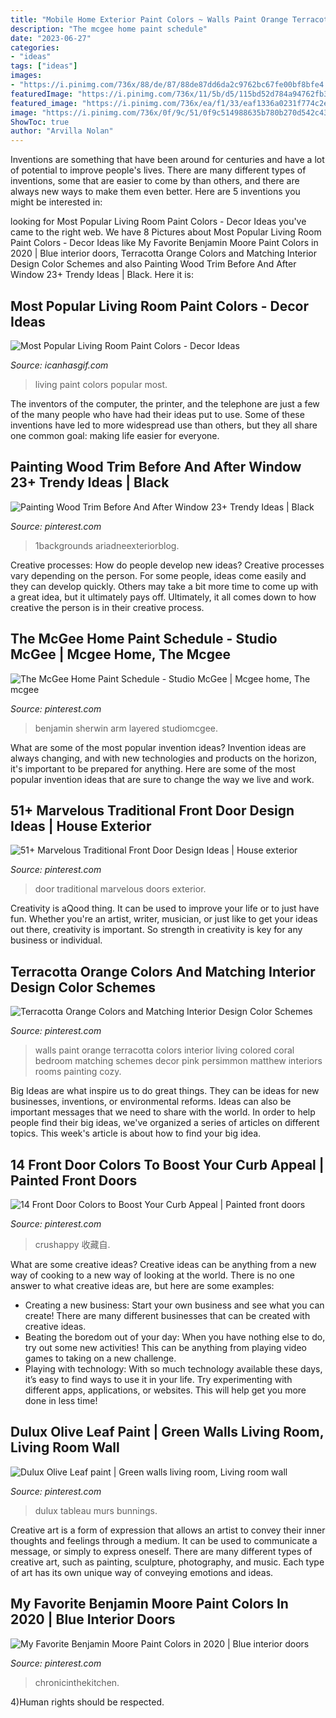 ```yaml
---
title: "Mobile Home Exterior Paint Colors ~ Walls Paint Orange Terracotta Colors Interior Living Colored Coral Bedroom Matching Schemes Decor Pink Persimmon Matthew Interiors Rooms Painting Cozy"
description: "The mcgee home paint schedule"
date: "2023-06-27"
categories:
- "ideas"
tags: ["ideas"]
images:
- "https://i.pinimg.com/736x/88/de/87/88de87dd6da2c9762bc67fe00bf8bfe4.jpg"
featuredImage: "https://i.pinimg.com/736x/11/5b/d5/115bd52d784a94762fb3f23e9ec4c9eb.jpg"
featured_image: "https://i.pinimg.com/736x/ea/f1/33/eaf1336a0231f774c2ef6dc583bb0b32.jpg"
image: "https://i.pinimg.com/736x/0f/9c/51/0f9c514988635b780b270d542c434202--cozy-living-rooms-living-room-walls.jpg"
ShowToc: true
author: "Arvilla Nolan"
---
```



Inventions are something that have been around for centuries and have a lot of potential to improve people's lives. There are many different types of inventions, some that are easier to come by than others, and there are always new ways to make them even better. Here are 5 inventions you might be interested in: 

	

		
looking for Most Popular Living Room Paint Colors - Decor Ideas you've came to the right web. We have 8 Pictures about Most Popular Living Room Paint Colors - Decor Ideas like My Favorite Benjamin Moore Paint Colors in 2020 | Blue interior doors, Terracotta Orange Colors and Matching Interior Design Color Schemes and also Painting Wood Trim Before And After Window 23+ Trendy Ideas | Black. Here it is:
		
    
## Most Popular Living Room Paint Colors - Decor Ideas

<img loading=lazy src="https://www.icanhasgif.com/wp-content/uploads/2016/02/Most-Popular-Living-Room-Paint-Colors-1024x822.jpg" onerror="this.onerror=null;this.src='https://tse4.mm.bing.net/th?id=OIP.VSL6tZ6DSaCz9ClvkFchQwHaF8&amp;pid=15.1';" alt="Most Popular Living Room Paint Colors - Decor Ideas">

_Source: icanhasgif.com_

>living paint colors popular most. 

	

The inventors of the computer, the printer, and the telephone are just a few of the many people who have had their ideas put to use. Some of these inventions have led to more widespread use than others, but they all share one common goal: making life easier for everyone.

    
## Painting Wood Trim Before And After Window 23+ Trendy Ideas | Black

<img loading=lazy src="https://i.pinimg.com/736x/fa/c0/ce/fac0ced85d0c757d08694ffd64409d48.jpg" onerror="this.onerror=null;this.src='https://tse4.mm.bing.net/th?id=OIP.drGpV6SlqMYdNDonZX942gAAAA&amp;pid=15.1';" alt="Painting Wood Trim Before And After Window 23+ Trendy Ideas | Black">

_Source: pinterest.com_

>1backgrounds ariadneexteriorblog. 

	

Creative processes: How do people develop new ideas?
Creative processes vary depending on the person. For some people, ideas come easily and they can develop quickly. Others may take a bit more time to come up with a great idea, but it ultimately pays off. Ultimately, it all comes down to how creative the person is in their creative process.

    
## The McGee Home Paint Schedule - Studio McGee | Mcgee Home, The Mcgee

<img loading=lazy src="https://i.pinimg.com/736x/88/de/87/88de87dd6da2c9762bc67fe00bf8bfe4.jpg" onerror="this.onerror=null;this.src='https://tse3.mm.bing.net/th?id=OIP.8nZ52rqZktbjB_CYThSvdQHaLF&amp;pid=15.1';" alt="The McGee Home Paint Schedule - Studio McGee | Mcgee home, The mcgee">

_Source: pinterest.com_

>benjamin sherwin arm layered studiomcgee. 

	

What are some of the most popular invention ideas?
Invention ideas are always changing, and with new technologies and products on the horizon, it's important to be prepared for anything. Here are some of the most popular invention ideas that are sure to change the way we live and work.

    
## 51+ Marvelous Traditional Front Door Design Ideas | House Exterior

<img loading=lazy src="https://i.pinimg.com/736x/ea/f1/33/eaf1336a0231f774c2ef6dc583bb0b32.jpg" onerror="this.onerror=null;this.src='https://tse3.mm.bing.net/th?id=OIP.iAOWzF5V2cy719zzXi4xrgHaJ3&amp;pid=15.1';" alt="51+ Marvelous Traditional Front Door Design Ideas | House exterior">

_Source: pinterest.com_

>door traditional marvelous doors exterior. 

	

Creativity is aQood thing. It can be used to improve your life or to just have fun. Whether you're an artist, writer, musician, or just like to get your ideas out there, creativity is important. So strength in creativity is key for any business or individual.

    
## Terracotta Orange Colors And Matching Interior Design Color Schemes

<img loading=lazy src="https://i.pinimg.com/736x/0f/9c/51/0f9c514988635b780b270d542c434202--cozy-living-rooms-living-room-walls.jpg" onerror="this.onerror=null;this.src='https://tse3.mm.bing.net/th?id=OIP.9Df-_8s6nJx0gEFuSEoOjgAAAA&amp;pid=15.1';" alt="Terracotta Orange Colors and Matching Interior Design Color Schemes">

_Source: pinterest.com_

>walls paint orange terracotta colors interior living colored coral bedroom matching schemes decor pink persimmon matthew interiors rooms painting cozy. 

	

Big Ideas are what inspire us to do great things. They can be ideas for new businesses, inventions, or environmental reforms. Ideas can also be important messages that we need to share with the world. In order to help people find their big ideas, we've organized a series of articles on different topics. This week's article is about how to find your big idea.

    
## 14 Front Door Colors To Boost Your Curb Appeal | Painted Front Doors

<img loading=lazy src="https://i.pinimg.com/736x/dc/6b/ac/dc6bac6ba441862b2344990fbaa85670.jpg" onerror="this.onerror=null;this.src='https://tse4.mm.bing.net/th?id=OIP.7OjetkrAjKzmBv4HdfhBFQHaLG&amp;pid=15.1';" alt="14 Front Door Colors to Boost Your Curb Appeal | Painted front doors">

_Source: pinterest.com_

>crushappy 收藏自. 

	

What are some creative ideas?
Creative ideas can be anything from a new way of cooking to a new way of looking at the world. There is no one answer to what creative ideas are, but here are some examples: 
- Creating a new business: Start your own business and see what you can create! There are many different businesses that can be created with creative ideas.
- Beating the boredom out of your day: When you have nothing else to do, try out some new activities! This can be anything from playing video games to taking on a new challenge.
- Playing with technology: With so much technology available these days, it’s easy to find ways to use it in your life. Try experimenting with different apps, applications, or websites. This will help get you more done in less time!

    
## Dulux Olive Leaf Paint | Green Walls Living Room, Living Room Wall

<img loading=lazy src="https://i.pinimg.com/736x/11/5b/d5/115bd52d784a94762fb3f23e9ec4c9eb.jpg" onerror="this.onerror=null;this.src='https://tse2.mm.bing.net/th?id=OIP.GwRwv8exwYd2FeCxzcqq6AHaJ3&amp;pid=15.1';" alt="Dulux Olive Leaf paint | Green walls living room, Living room wall">

_Source: pinterest.com_

>dulux tableau murs bunnings. 

	

Creative art is a form of expression that allows an artist to convey their inner thoughts and feelings through a medium. It can be used to communicate a message, or simply to express oneself. There are many different types of creative art, such as painting, sculpture, photography, and music. Each type of art has its own unique way of conveying emotions and ideas.

    
## My Favorite Benjamin Moore Paint Colors In 2020 | Blue Interior Doors

<img loading=lazy src="https://i.pinimg.com/736x/e7/db/54/e7db548c96e791cbb9af554f5a30c625.jpg" onerror="this.onerror=null;this.src='https://tse3.mm.bing.net/th?id=OIP.dYDwy9eA79zoJnRJ0xLNYwHaJ3&amp;pid=15.1';" alt="My Favorite Benjamin Moore Paint Colors in 2020 | Blue interior doors">

_Source: pinterest.com_

>chronicinthekitchen. 

	

4)Human rights should be respected.

